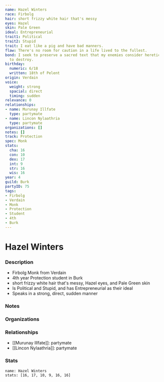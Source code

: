 ```yaml
---
name: Hazel Winters
race: Firbolg
hair: short frizzy white hair that's messy
eyes: Hazel
skin: Pale Green
ideal: Entrepreneurial
trait1: Political
trait2: Stupid
trait: I eat like a pig and have bad manners.
flaw: There's no room for caution in a life lived to the fullest.
bond: I seek to preserve a sacred text that my enemies consider heretical and seek
  to destroy.
birthday:
  numeric: 6/18
  written: 18th of Pelent
origin: Verdain
voice:
  weight: strong
  spacial: direct
  timing: sudden
relevance: 0
relationships:
- name: Murunay Illfate
  type: partymate
- name: Lincon Nylaathria
  type: partymate
organizations: []
notes: []
track: Protection
spec: Monk
stats:
  cha: 16
  con: 10
  dex: 17
  int: 9
  str: 16
  wis: 16
year: 4
guild: Burk
partyID: 75
tags:
- Firbolg
- Verdain
- Monk
- Protection
- Student
- 4th
- Burk
---
```

# Hazel Winters
### Description
- Firbolg Monk from Verdain
- 4th year Protection student in Burk
- short frizzy white hair that's messy, Hazel eyes, and Pale Green skin
- Is Political and Stupid, and has Entrepreneurial as their ideal
- Speaks in a strong, direct, sudden manner

### Notes

### Organizations

### Relationships
- [[Murunay Illfate]]: partymate
- [[Lincon Nylaathria]]: partymate

### Stats
```statblock
name: Hazel Winters
stats: [16, 17, 10, 9, 16, 16]
```